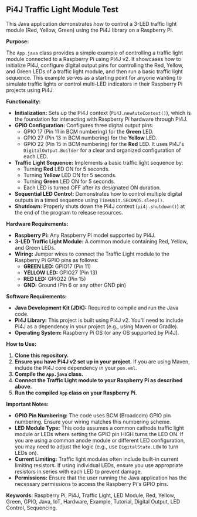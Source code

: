 ## Pi4J Traffic Light Module Test

This Java application demonstrates how to control a 3-LED traffic light module (Red, Yellow, Green) using the Pi4J library on a Raspberry Pi.

**Purpose:**

The `App.java` class provides a simple example of controlling a traffic light module connected to a Raspberry Pi using Pi4J v2. It showcases how to initialize Pi4J, configure digital output pins for controlling the Red, Yellow, and Green LEDs of a traffic light module, and then run a basic traffic light sequence. This example serves as a starting point for anyone wanting to simulate traffic lights or control multi-LED indicators in their Raspberry Pi projects using Pi4J.

**Functionality:**

* **Initialization:** Sets up the Pi4J context (`Pi4J.newAutoContext()`), which is the foundation for interacting with Raspberry Pi hardware through Pi4J.
* **GPIO Configuration:** Configures three digital output pins:
    * GPIO 17 (Pin 11 in BCM numbering) for the **Green** LED.
    * GPIO 27 (Pin 13 in BCM numbering) for the **Yellow** LED.
    * GPIO 22 (Pin 15 in BCM numbering) for the **Red** LED.
    It uses Pi4J's `DigitalOutput.Builder` for a clear and organized configuration of each LED.
* **Traffic Light Sequence:** Implements a basic traffic light sequence by:
    * Turning **Red** LED ON for 5 seconds.
    * Turning **Yellow** LED ON for 5 seconds.
    * Turning **Green** LED ON for 5 seconds.
    * Each LED is turned OFF after its designated ON duration.
* **Sequential LED Control:** Demonstrates how to control multiple digital outputs in a timed sequence using `TimeUnit.SECONDS.sleep()`.
* **Shutdown:** Properly shuts down the Pi4J context (`pi4j.shutdown()`) at the end of the program to release resources.

**Hardware Requirements:**

* **Raspberry Pi:** Any Raspberry Pi model supported by Pi4J.
* **3-LED Traffic Light Module:**  A common module containing Red, Yellow, and Green LEDs.
* **Wiring:** Jumper wires to connect the Traffic Light module to the Raspberry Pi GPIO pins as follows:
    * **GREEN LED:** GPIO17 (Pin 11)
    * **YELLOW LED:** GPIO27 (Pin 13)
    * **RED LED:** GPIO22 (Pin 15)
    * **GND:** Ground (Pin 6 or any other GND pin)

**Software Requirements:**

* **Java Development Kit (JDK):** Required to compile and run the Java code.
* **Pi4J Library:** This project is built using Pi4J v2. You'll need to include Pi4J as a dependency in your project (e.g., using Maven or Gradle).
* **Operating System:** Raspberry Pi OS (or any OS supported by Pi4J).

**How to Use:**

1. **Clone this repository.**
2. **Ensure you have Pi4J v2 set up in your project.** If you are using Maven, include the Pi4J core dependency in your `pom.xml`.
3. **Compile the `App.java` class.**
4. **Connect the Traffic Light module to your Raspberry Pi as described above.**
5. **Run the compiled `App` class on your Raspberry Pi.**

**Important Notes:**

* **GPIO Pin Numbering:** The code uses BCM (Broadcom) GPIO pin numbering. Ensure your wiring matches this numbering scheme.
* **LED Module Type:** This code assumes a common cathode traffic light module or LEDs where setting the GPIO pin HIGH turns the LED ON. If you are using a common anode module or different LED configuration, you may need to adjust the logic (e.g., use `DigitalState.LOW` to turn LEDs on).
* **Current Limiting:** Traffic light modules often include built-in current limiting resistors. If using individual LEDs, ensure you use appropriate resistors in series with each LED to prevent damage.
* **Permissions:** Ensure that the user running the Java application has the necessary permissions to access the Raspberry Pi's GPIO pins.

**Keywords:** Raspberry Pi, Pi4J, Traffic Light, LED Module, Red, Yellow, Green, GPIO, Java, IoT, Hardware, Example, Tutorial, Digital Output, LED Control, Sequencing.